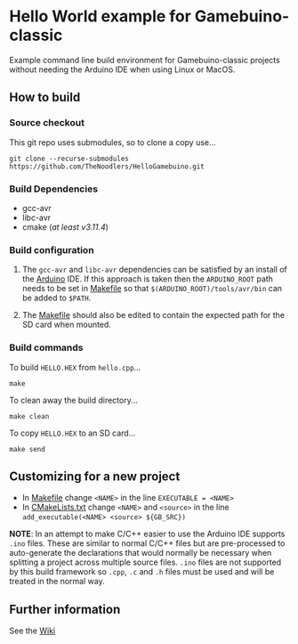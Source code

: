 # Hello World example for Gamebuino-classic

Example command line build environment for Gamebuino-classic projects
without needing the Arduino IDE when using Linux or MacOS.

## How to build

### Source checkout

This git repo uses submodules, so to clone a copy use...

```
git clone --recurse-submodules https://github.com/TheNoodlers/HelloGamebuino.git
```

### Build Dependencies

+ gcc-avr
+ libc-avr
+ cmake (*at least v3.11.4*)

### Build configuration

1) The `gcc-avr` and `libc-avr` dependencies can be satisfied by an install of
the [Arduino](https://www.arduino.cc/en/software) IDE. If this
approach is taken then the `ARDUINO_ROOT` path needs to be set in [Makefile](https://github.com/AnotherJohnH/HelloGamebuino/blob/main/Makefile)
so that `$(ARDUINO_ROOT)/tools/avr/bin` can be added to `$PATH`.

2) The [Makefile](https://github.com/AnotherJohnH/HelloGamebuino/blob/main/Makefile) should also be edited to contain the expected path for the SD
card when mounted.

### Build commands

To build `HELLO.HEX` from `hello.cpp`...
```
make
```

To clean away the build directory...
```
make clean
```

To copy `HELLO.HEX` to an SD card...
```
make send
```

## Customizing for a new project

+ In [Makefile](https://github.com/AnotherJohnH/HelloGamebuino/blob/main/Makefile) change `<NAME>` in the line `EXECUTABLE = <NAME>`
+ In [CMakeLists.txt](https://github.com/AnotherJohnH/HelloGamebuino/blob/main/CMakeLists.txt) change `<NAME>` and `<source>` in the line `add_executable(<NAME> <source> ${GB_SRC})`

**NOTE**: In an attempt to make C/C++ easier to use the Arduino IDE supports `.ino` files. These are
similar to normal C/C++ files but are pre-processed to auto-generate the declarations that would normally
be necessary when splitting a project across multiple source files. `.ino` files are not supported by this
build framework so `.cpp`, `.c` and `.h` files must be used and will be treated in the normal way.

## Further information

See the [Wiki](https://github.com/AnotherJohnH/HelloGamebuino/wiki)
